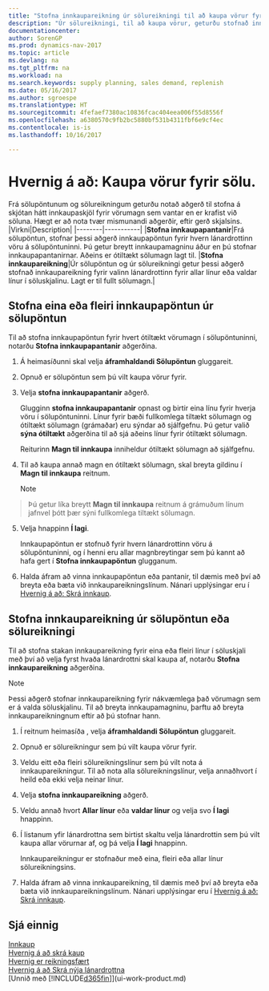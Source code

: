 ```yaml
---
title: "Stofna innkaupareikning úr sölureikningi til að kaupa vörur fyrir sölu"
description: "Úr sölureikningi, til að kaupa vörur, geturðu stofnað innkaupareikning fyrir lánardrottinn eða birgja."
documentationcenter: 
author: SorenGP
ms.prod: dynamics-nav-2017
ms.topic: article
ms.devlang: na
ms.tgt_pltfrm: na
ms.workload: na
ms.search.keywords: supply planning, sales demand, replenish
ms.date: 05/16/2017
ms.author: sgroespe
ms.translationtype: HT
ms.sourcegitcommit: 4fefaef7380ac10836fcac404eea006f55d8556f
ms.openlocfilehash: a6380570c9fb2bc5880bf531b4311fbf6e9cf4ec
ms.contentlocale: is-is
ms.lasthandoff: 10/16/2017

---
```

# <a name="how-to-purchase-items-for-a-sale"></a>Hvernig á að: Kaupa vörur fyrir sölu.
Frá sölupöntunum og sölureikningum geturðu notað aðgerð til stofna á skjótan hátt innkaupaskjöl fyrir vörumagn sem vantar en er krafist við söluna. Hægt er að nota tvær mismunandi aðgerðir, eftir gerð skjalsins.
|Virkni|Description|
|--------|-----------|
|**Stofna innkaupapantanir**|Frá sölupöntun, stofnar þessi aðgerð innkaupapöntun fyrir hvern lánardrottinn vöru á sölupöntuninni. Þú getur breytt innkaupamagninu áður en þú stofnar innkaupapantanirnar. Aðeins er ótiltækt sölumagn lagt til.
|**Stofna innkaupareikning**|Úr sölupöntun og úr sölureikningi getur þessi aðgerð stofnað innkaupareikning fyrir valinn lánardrottinn fyrir allar línur eða valdar línur í söluskjalinu. Lagt er til fullt sölumagn.|

## <a name="to-create-one-or-more-purchase-orders-from-a-sales-order"></a>Stofna eina eða fleiri innkaupapöntun úr sölupöntun
Til að stofna innkaupapöntun fyrir hvert ótiltækt vörumagn í sölupöntuninni, notarðu **Stofna innkaupapantanir** aðgerðina.

1. Á heimasíðunni skal velja **áframhaldandi Sölupöntun** gluggareit.
2. Opnuð er sölupöntun sem þú vilt kaupa vörur fyrir.
3. Velja **stofna innkaupapantanir** aðgerð.

    Glugginn **stofna innkaupapantanir** opnast og birtir eina línu fyrir hverja vöru í sölupöntuninni. Línur fyrir bæði fullkomlega tiltækt sölumagn og ótiltækt sölumagn (grámaðar) eru sýndar að sjálfgefnu. Þú getur valið **sýna ótiltækt** aðgerðina til að sjá aðeins línur fyrir ótiltækt sölumagn.

    Reiturinn **Magn til innkaupa** inniheldur ótiltækt sölumagn að sjálfgefnu.
4. Til að kaupa annað magn en ótiltækt sölumagn, skal breyta gildinu í **Magn til innkaupa** reitnum.

    > [!NOTE]  
>   Þú getur líka breytt **Magn til innkaupa** reitnum á grámuðum línum jafnvel þótt þær sýni fullkomlega tiltækt sölumagn.
5. Velja hnappinn **Í lagi**.

    Innkaupapöntun er stofnuð fyrir hvern lánardrottinn vöru á sölupöntuninni, og í henni eru allar magnbreytingar sem þú kannt að hafa gert í **Stofna innkaupapöntun** glugganum.
7. Halda áfram að vinna innkaupapöntun eða pantanir, til dæmis með því að breyta eða bæta við innkaupareikningslínum. Nánari upplýsingar eru í [Hvernig á að: Skrá innkaup](purchasing-how-record-purchases.md).


## <a name="to-create-a-purchase-invoice-from-a-sales-order-or-sales-invoice"></a>Stofna innkaupareikning úr sölupöntun eða sölureikningi
Til að stofna stakan innkaupareikning fyrir eina eða fleiri línur í söluskjali með því að velja fyrst hvaða lánardrottni skal kaupa af, notarðu **Stofna innkaupareikning** aðgerðina.

> [!NOTE]  
>   Þessi aðgerð stofnar innkaupareikning fyrir nákvæmlega það vörumagn sem er á valda söluskjalinu. Til að breyta innkaupamagninu, þarftu að breyta innkaupareikningnum eftir að þú stofnar hann.  

1. Í reitnum heimasíða , velja **áframhaldandi Sölupöntun** gluggareit.
2. Opnuð er sölureikningur sem þú vilt kaupa vörur fyrir.
3. Veldu eitt eða fleiri sölureikningslínur sem þú vilt nota á innkaupareikningur. Til að nota alla sölureikningslínur, velja annaðhvort í heild eða ekki velja neinar línur.
4. Velja **stofna innkaupareikning** aðgerð.
5. Veldu annað hvort **Allar línur** eða  **valdar línur** og velja svo **Í lagi** hnappinn.  
6. Í listanum yfir lánardrottna sem birtist skaltu velja lánardrottin sem þú vilt kaupa allar vörurnar af, og þá velja **Í lagi** hnappinn.

    Innkaupareikningur er stofnaður með eina, fleiri eða allar línur sölureikningsins.
7. Halda áfram að vinna innkaupareikning, til dæmis með því að breyta eða bæta við innkaupareikningslínum. Nánari upplýsingar eru í [Hvernig á að: Skrá innkaup](purchasing-how-record-purchases.md).

## <a name="see-also"></a>Sjá einnig
[Innkaup](purchasing-manage-purchasing.md)  
[Hvernig á að skrá kaup](purchasing-how-record-purchases.md)  
[Hvernig er reikningsfært](sales-how-invoice-sales.md)  
[Hvernig á að Skrá nýja lánardrottna](purchasing-how-register-new-vendors.md)  
[Unnið með [!INCLUDE[d365fin](includes/d365fin_md.md)]](ui-work-product.md)

